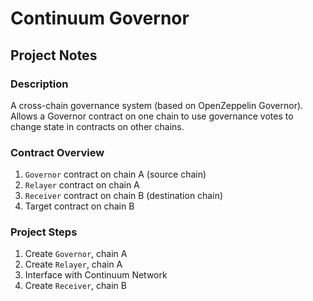 # Continuum Governor

## Project Notes

### Description

A cross-chain governance system (based on OpenZeppelin Governor). Allows a Governor contract on one chain to use
governance votes to change state in contracts on other chains.

### Contract Overview

1. ```Governor``` contract on chain A (source chain)
2. ```Relayer``` contract on chain A
3. ```Receiver``` contract on chain B (destination chain)
4. Target contract on chain B

### Project Steps

1. Create ```Governor```, chain A
2. Create ```Relayer```, chain A
3. Interface with Continuum Network
3. Create ```Receiver```, chain B
